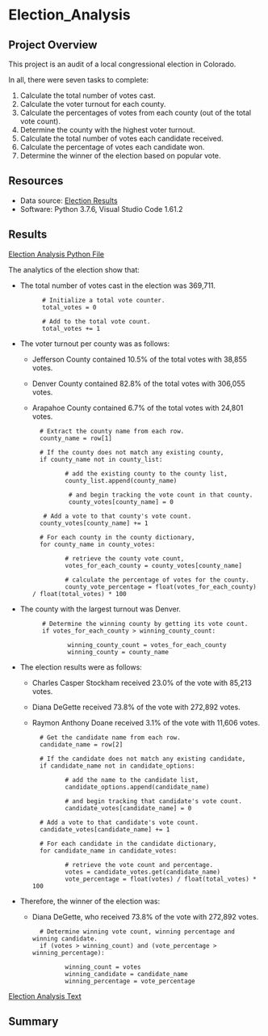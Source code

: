 # Election_Analysis

## Project Overview
This project is an audit of a local congressional election in Colorado.

In all, there were seven tasks to complete:

1. Calculate the total number of votes cast.
2. Calculate the voter turnout for each county.
3. Calculate the percentages of votes from each county (out of the total vote count).
4. Determine the county with the highest voter turnout.
5. Calculate the total number of votes each candidate received.
6. Calculate the percentage of votes each candidate won.
7. Determine the winner of the election based on popular vote.

## Resources
- Data source: [Election Results](https://github.com/MaxV6ft4/Election_Analysis/blob/main/Resources/election_results.csv)
- Software: Python 3.7.6, Visual Studio Code 1.61.2

## Results

[Election Analysis Python File](https://github.com/MaxV6ft4/Election_Analysis/blob/main/PyPoll_Challenge.py)

The analytics of the election show that:

- The total number of votes cast in the election was 369,711.
            
            # Initialize a total vote counter.
            total_votes = 0
            
            # Add to the total vote count.
            total_votes += 1
        
- The voter turnout per county was as follows:
    - Jefferson County contained 10.5% of the total votes with 38,855 votes.
    - Denver County contained 82.8% of the total votes with 306,055 votes.
    - Arapahoe County contained 6.7% of the total votes with 24,801 votes.

            # Extract the county name from each row.
            county_name = row[1]
            
            # If the county does not match any existing county,
            if county_name not in county_list:

                   # add the existing county to the county list,
                   county_list.append(county_name)

                    # and begin tracking the vote count in that county.
                    county_votes[county_name] = 0

             # Add a vote to that county's vote count.
            county_votes[county_name] += 1

            # For each county in the county dictionary,
            for county_name in county_votes:

                   # retrieve the county vote count,
                   votes_for_each_county = county_votes[county_name]

                   # calculate the percentage of votes for the county.
                   county_vote_percentage = float(votes_for_each_county) / float(total_votes) * 100
            
- The county with the largest turnout was Denver.

            # Determine the winning county by getting its vote count.
            if votes_for_each_county > winning_county_count:

                   winning_county_count = votes_for_each_county
                   winning_county = county_name
                   
- The election results were as follows:
    - Charles Casper Stockham received 23.0% of the vote with 85,213 votes.
    - Diana DeGette received 73.8% of the vote with 272,892 votes.
    - Raymon Anthony Doane received 3.1% of the vote with 11,606 votes.

            # Get the candidate name from each row.
            candidate_name = row[2]
            
            # If the candidate does not match any existing candidate,
            if candidate_name not in candidate_options:

                   # add the name to the candidate list,
                   candidate_options.append(candidate_name)

                   # and begin tracking that candidate's vote count.
                   candidate_votes[candidate_name] = 0

            # Add a vote to that candidate's vote count.
            candidate_votes[candidate_name] += 1
            
            # For each candidate in the candidate dictionary,
            for candidate_name in candidate_votes:

                   # retrieve the vote count and percentage.
                   votes = candidate_votes.get(candidate_name)
                   vote_percentage = float(votes) / float(total_votes) * 100
        
- Therefore, the winner of the election was:
    - Diana DeGette, who received 73.8% of the vote with 272,892 votes.

            # Determine winning vote count, winning percentage and winning candidate.
            if (votes > winning_count) and (vote_percentage > winning_percentage):
            
                   winning_count = votes
                   winning_candidate = candidate_name
                   winning_percentage = vote_percentage

[Election Analysis Text](https://github.com/MaxV6ft4/Election_Analysis/blob/main/Analysis/election_analysis.txt)

## Summary

